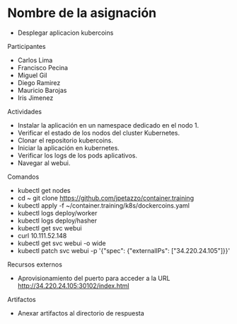 # Nombre de la asignación
- Desplegar aplicacion kubercoins

Participantes
- Carlos Lima
- Francisco Pecina
- Miguel Gil
- Diego Ramirez
- Mauricio Barojas
- Iris Jimenez

Actividades
- Instalar la aplicación en un namespace dedicado en el nodo 1.
- Verificar el estado de los nodos del cluster Kubernetes.
- Clonar el repositorio kubercoins.
- Iniciar la aplicación en kubernetes.
- Verificar los logs de los pods aplicativos.
- Navegar al webui.

Comandos
- kubectl get nodes
- cd ~
git clone https://github.com/jpetazzo/container.training
-  kubectl apply -f ~/container.training/k8s/dockercoins.yaml
-  kubectl logs deploy/worker
-  kubectl logs deploy/hasher
-  kubectl get svc webui
-  curl 10.111.52.148
-  kubectl get svc webui -o wide
-  kubectl patch svc webui -p '{"spec": {"externalIPs": ["34.220.24.105"]}}'

Recursos externos
- Aprovisionamiento del puerto para acceder a la URL http://34.220.24.105:30102/index.html

Artifactos
- Anexar artifactos al directorio de respuesta

